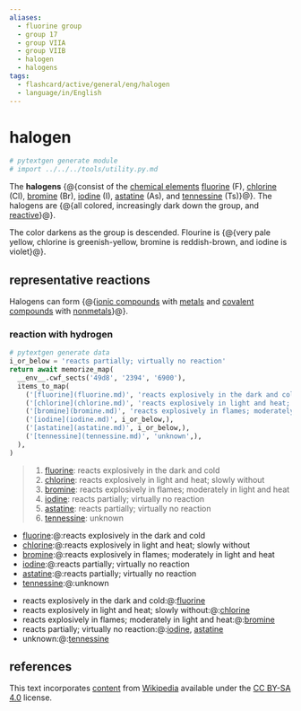 ```yaml
---
aliases:
  - fluorine group
  - group 17
  - group VIIA
  - group VIIB
  - halogen
  - halogens
tags:
  - flashcard/active/general/eng/halogen
  - language/in/English
---
```


# halogen

```Python
# pytextgen generate module
# import ../../../tools/utility.py.md
```

The __halogens__ {@{consist of the [chemical elements](chemical%20element.md) [fluorine](fluorine.md) (F), [chlorine](chlorine.md) (Cl), [bromine](bromine.md) (Br), [iodine](iodine.md) (I), [astatine](astatine.md) (As), and [tennessine](tennessine.md) (Ts)}@}. The halogens are {@{all colored, increasingly dark down the group, and [reactive](reactivity%20(chemistry).md)}@}. <!--SR:!2025-05-02,199,270!2026-10-20,779,250-->

The color darkens as the group is descended. Flourine is {@{very pale yellow, chlorine is greenish-yellow, bromine is reddish-brown, and iodine is violet}@}. <!--SR:!2025-02-12,165,187-->

## representative reactions

Halogens can form {@{[ionic compounds](ionic%20compound.md) with [metals](metal.md) and [covalent compounds](covalent%20compound.md) with [nonmetals](nonmetal.md)}@}. <!--SR:!2028-12-27,1455,310-->

### reaction with hydrogen

```Python
# pytextgen generate data
i_or_below = 'reacts partially; virtually no reaction'
return await memorize_map(
  __env__.cwf_sects('49d8', '2394', '6900'),
  items_to_map(
    ('[fluorine](fluorine.md)', 'reacts explosively in the dark and cold',),
    ('[chlorine](chlorine.md)', 'reacts explosively in light and heat; slowly without',),
    ('[bromine](bromine.md)', 'reacts explosively in flames; moderately in light and heat',),
    ('[iodine](iodine.md)', i_or_below,),
    ('[astatine](astatine.md)', i_or_below,),
    ('[tennessine](tennessine.md)', 'unknown',),
  ),
)
```

<!--pytextgen generate section="49d8"--><!-- The following content is generated at 2023-03-20T22:20:19.404644+08:00. Any edits will be overridden! -->

> 1. [fluorine](fluorine.md): reacts explosively in the dark and cold
> 2. [chlorine](chlorine.md): reacts explosively in light and heat; slowly without
> 3. [bromine](bromine.md): reacts explosively in flames; moderately in light and heat
> 4. [iodine](iodine.md): reacts partially; virtually no reaction
> 5. [astatine](astatine.md): reacts partially; virtually no reaction
> 6. [tennessine](tennessine.md): unknown

<!--/pytextgen-->

<!--pytextgen generate section="2394"--><!-- The following content is generated at 2024-01-04T20:17:51.880136+08:00. Any edits will be overridden! -->

- [fluorine](fluorine.md):@:reacts explosively in the dark and cold <!--SR:!2026-01-16,712,310-->
- [chlorine](chlorine.md):@:reacts explosively in light and heat; slowly without <!--SR:!2026-09-15,804,270-->
- [bromine](bromine.md):@:reacts explosively in flames; moderately in light and heat <!--SR:!2025-06-22,228,210-->
- [iodine](iodine.md):@:reacts partially; virtually no reaction <!--SR:!2028-04-25,1215,290-->
- [astatine](astatine.md):@:reacts partially; virtually no reaction <!--SR:!2027-05-23,1086,330-->
- [tennessine](tennessine.md):@:unknown <!--SR:!2028-01-27,1369,350-->

<!--/pytextgen-->

<!--pytextgen generate section="6900"--><!-- The following content is generated at 2024-01-04T20:17:51.910666+08:00. Any edits will be overridden! -->

- reacts explosively in the dark and cold:@:[fluorine](fluorine.md) <!--SR:!2027-02-15,1015,330-->
- reacts explosively in light and heat; slowly without:@:[chlorine](chlorine.md) <!--SR:!2027-01-30,791,230-->
- reacts explosively in flames; moderately in light and heat:@:[bromine](bromine.md) <!--SR:!2026-01-30,709,310-->
- reacts partially; virtually no reaction:@:[iodine](iodine.md), [astatine](astatine.md) <!--SR:!2028-07-11,1502,350-->
- unknown:@:[tennessine](tennessine.md) <!--SR:!2025-04-07,289,210-->

<!--/pytextgen-->

## references

This text incorporates [content](https://en.wikipedia.org/wiki/halogen) from [Wikipedia](Wikipedia.md) available under the [CC BY-SA 4.0](https://creativecommons.org/licenses/by-sa/4.0/) license.

